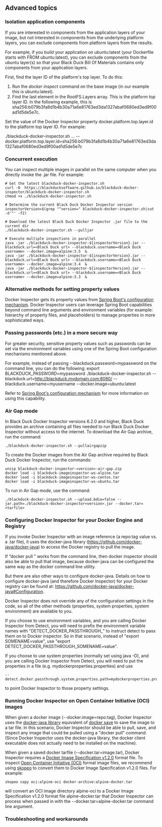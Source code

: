 ## Advanced topics

### Isolation application components

If you are interested in components from the application layers of your image, but not interested in components
from the underlying platform layers, you can exclude components from platform layers from the results.

For example, if you build your application on ubuntu:latest (your Dockerfile starts
with FROM ubuntu:latest), you can exclude components from the ubuntu layer(s) so that
your Black Duck Bill Of Materials contains only components from your application layers.

First, find the layer ID of the platform's top layer. To do this:

1. Run the *docker inspect* command on the base image (in our example this is ubuntu:latest).
1. Find the last element in the RootFS.Layers array. This is the platform top layer ID. In the following example, this is 
sha256:b079b3fa8d1b4b30a71a6e81763ed3da1327abaf0680ed3ed9f00ad1d5de5e7c.

Set the value of the Docker Inspector property docker.platform.top.layer.id to the platform top layer ID.
For example:

./blackduck-docker-inspector.sh ... --docker.platform.top.layer.id=sha256:b079b3fa8d1b4b30a71a6e81763ed3da1327abaf0680ed3ed9f00ad1d5de5e7c

### Concurrent execution

You can inspect multiple images in parallel on the same computer when you directly invoke the .jar file. For example:

    # Get the latest blackduck-docker-inspector.sh
    curl -O  https://blackducksoftware.github.io/blackduck-docker-inspector/blackduck-docker-inspector.sh
    chmod +x ./blackduck-docker-inspector.sh
 
    # Determine the current Black Duck Docker Inspector version
    inspectorVersion=$(grep "^version=" blackduck-docker-inspector.sh|cut -d'"' -f2)
 
    # Download the latest Black Duck Docker Inspector .jar file to the current dir
    ./blackduck-docker-inspector.sh --pulljar
 
    # Execute multiple inspections in parallel
    java -jar ./blackduck-docker-inspector-${inspectorVersion}.jar --blackduck.url=<Black Duck url> --blackduck.username=<Black Duck username> --docker.image=alpine:3.5  &
    java -jar ./blackduck-docker-inspector-${inspectorVersion}.jar --blackduck.url=<Black Duck url> --blackduck.username=<Black Duck username> --docker.image=alpine:3.4  &
    java -jar ./blackduck-docker-inspector-${inspectorVersion}.jar --blackduck.url=<Black Duck url> --blackduck.username=<Black Duck username> --docker.image=alpine:3.3  &

### Alternative methods for setting property values

Docker Inspector gets its property values from
[Spring Boot's configuration mechanism](https://docs.spring.io/spring-boot/docs/current/reference/html/boot-features-external-config.html).
Docker Inspector users can leverage Spring Boot capabilities beyond command line arguments
and environment variables (for example: hierarchy of property files, and placeholders)
to manage properties in more sophisticated ways.

### Passing passwords (etc.) in a more secure way

For greater security, sensitive property values such as passwords can be set via the environment variables
using one of the Spring Boot configuration mechanisms mentioned above.

For example, instead of passing --blackduck.password=mypassword on the command line, you can do the following:
  export BLACKDUCK_PASSWORD=mypassword
  ./blackduck-docker-inspector.sh --blackduck.url=http://blackduck.mydomain.com:8080/ --blackduck.username=myusername --docker.image=ubuntu:latest

Refer to [Spring Boot's configuration mechanism](https://docs.spring.io/spring-boot/docs/current/reference/html/boot-features-external-config.html)
for more information on using this capability.

### Air Gap mode

In Black Duck Docker Inspector versions 6.2.0 and higher, Black Duck provides an archive containing all files needed
to run Black Duck Docker Inspector without access to the internet. To download the Air Gap archive, run the command:

    ./blackduck-docker-inspector.sh --pullairgapzip
    
To create the Docker images from the Air Gap archive required by Black Duck Docker Inspector, run the commands:

    unzip blackduck-docker-inspector-<version>-air-gap.zip
    docker load -i blackduck-imageinspector-ws-alpine.tar
    docker load -i blackduck-imageinspector-ws-centos.tar
    docker load -i blackduck-imageinspector-ws-ubuntu.tar
    
To run in Air Gap mode, use the command:

    ./blackduck-docker-inspector.sh --upload.bdio=false --jar.path=./blackduck-docker-inspector<version>.jar --docker.tar=<tarfile>

### Configuring Docker Inspector for your Docker Engine and Registry

If you invoke Docker Inspector with an image reference (a repo:tag value vs. a .tar file),
it uses the docker-java library (https://github.com/docker-java/docker-java) to access the Docker registry to pull the image.

If “docker pull ” works from the command line, then docker inspector should also be able to pull that image,
because docker-java can be configured the same way as the docker command line utility.

But there are also other ways to configure docker-java. Details on how to configure docker-java
(and therefore Docker Inspector) for your Docker registry can be found at:
https://github.com/docker-java/docker-java#Configuration.

Docker Inspector does not override any of the configuration settings in the code,
so all of the other methods (properties, system properties, system environment) are available to you.

If you choose to use environment variables, and you are calling Docker Inspector from Detect,
you will need to prefix the environment variable names with "DETECT_DOCKER_PASSTHROUGH_" to
instruct detect to pass them on to Docker inspector. So in that scenario,
instead of "export SOMENAME=value", use "export DETECT_DOCKER_PASSTHROUGH_SOMENAME=value".

If you choose to use system properties (normally set using java -D),
and you are calling Docker Inspector from Detect, you will need to put the properties
in a file (e.g. mydockerproperties.properties) and use

    --detect.docker.passthrough.system.properties.path=mydockerproperties.properties

to point Docker Inspector to those property settings.

### Running Docker Inspector on Open Container Initiative (OCI) images

When given a docker image (--docker.image=repo:tag), Docker Inspector uses the
[docker-java library](https://github.com/docker-java/docker-java)
equivalent of [docker save](https://docs.docker.com/engine/reference/commandline/save/)
to save the image to a tar file. In this scenario, Docker Inspector
should be able to pull, save, and inspect any image that could be pulled using a "docker pull" command.
(Since Docker Inspector uses the docker-java library, the docker client executable does not actually need
to be installed on the machine).

When given a saved docker tarfile (--docker.tar=image.tar), Docker Inspector requires a
[Docker Image Specification v1.2.0](https://github.com/moby/moby/blob/master/image/spec/v1.2.md)
format file. To inspect [Open Container Initiative (OCI)](https://www.opencontainers.org/)
format image files, we recommend using [skopeo](https://github.com/containers/skopeo)
to convert them to Docker Image Specification v1.2.0 files. For example:

    skopeo copy oci:alpine-oci docker-archive:alpine-docker.tar
    
will convert an OCI image directory alpine-oci to a Docker Image Specification v1.2.0 format file
alpine-docker.tar that Docker Inspector can process when passed in with the
--docker.tar=alpine-docker.tar command line argument.

### Troubleshooting and workarounds
